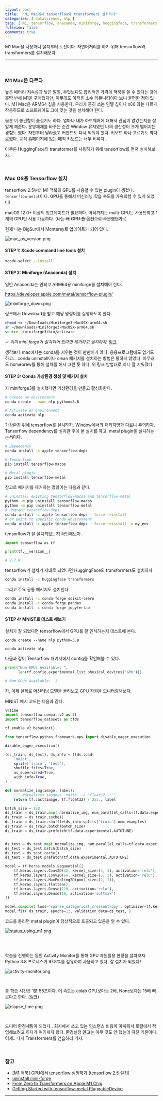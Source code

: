 ```yaml
---
layout: post
title:  "M1 Mac에서 tensorflow와 transformers 설치하기"
categories: [ datascience, nlp ]
tags: [ m1, tensorflow, anaconda, miniforge, huggingface, transformers ]
fullview: false
comments: true
---
```




M1 Mac을 사용하니 설치부터 도전이다. 자연어처리를 하기 위해 tensorflow와 transformers를 설치해보자.

---

<br/>

### M1 Mac은 다르다

높은 배터리 지속성과 낮은 발열, 무엇보다도 합리적인 가격에 맥북을 쓸 수 있다는 것에 홀딱 반해 M1을 구매했지만, 아무래도 아직은 소수 커뮤니티이다 보니 불편한 점이 있다. M1 Mac은 ARM64 칩을 사용한다. 우리가 흔히 쓰는 인텔 칩이나 x86 와는 다르게 작동하므로 소프트웨어도 그에 맞는 것을 설치해야 한다. 



물론 이 불편함이 즐겁기도 하다. 얼마나 내가 하드웨어에 대해서 관심이 없었는지를 잘 알게 해준다. 운영체제를 바꾸는 순간 Window 유저였던 나의 생산성이 크게 떨어지는 경험도 했다. 자판부터 달라졌고 커맨드도 다시 외워야 했다. 키보드 하나 고르기도 까다로웠다. 공식 홈페이지에 있는 매직 키보드는 너무 비싸다.. 



아무튼 HuggingFace의 transformer를 사용하기 위해 tensorflow를 먼저 설치해보자.



<br/>

### Mac OS용 Tensorflow 설치  

tensorflow 2.5부터 M1 맥북의 GPU를 사용할 수 있는 plugin이 생겼다. `tensorflow-metal`이다. GPU를 통해서 머신러닝 학습 속도를 가속화할 수 있게 되었다! 

macOS 12.0+ 이상의 업그레이드가 필요하다. 아직까지는 multi-GPU는 사용안되고 1개의 GPU만 사용 가능하다. (~~나는 왜 GPU 풀 옵션으로 주문했던가..~~)

현재 나는 BigSur에서 Monterey로 업데이트가 되어 있다.

![mac_os_version.png](https://github.com/qqplot/qqplot.github.io/blob/main/assets/images/mac_os_version.png?raw=true)







#### STEP 1: Xcode command line tools 설치

```sh
xcode-select --install
```



 



#### STEP 2: Miniforge (Anaconda) 설치

일반 Anaconda는 안되고 ARM64용 miniforge를 설치해야 한다.

https://developer.apple.com/metal/tensorflow-plugin/

![miniforge_down.png](https://github.com/qqplot/qqplot.github.io/blob/main/assets/images/miniforge_down.png?raw=true)

링크에서 Download를 받고 해당 명령어를 실행하도록 한다.

```sh
chmod +x ~/Downloads/Miniforge3-MacOSX-arm64.sh
sh ~/Downloads/Miniforge3-MacOSX-arm64.sh
source ~/miniforge3/bin/activate
```



✓ *이미 mini forge가 설치되어 있다면 제거하고 설치하자.* [링크](https://github.com/conda-forge/miniforge)

생각보다 mac에서는 conda를 지우는 것이 만만치가 않다. 응용프로그램에도 없기도 하고... conda uninstall이나 clean 패키지를 설치하는 방법은 통하지 않았다. 아무래도 homebrew를 통해 설치를 해서 그런 듯 하다. 위 링크 방법대로 하니 잘 지워졌다.



#### STEP 3: Conda 가상환경 생성 및 패키지 설치

자 miniforge3를 설치했다면 가상환경을 만들고 활성화한다.

```sh
# Create an environment
conda create --name nlp python=3.8

# Activate an environment
conda activate nlp
```



가상환경 위에 tensorflow를 설치하자. Window에서의 패키지명과 다르니 주의하자. Tensorflow dependency를 설치한 후에 본 설치를 하고, metal plugin을 설치하는 순서이다.



```sh
# Dependency
conda install -c apple tensorflow-deps

# Tensorflow
pip install tensorflow-macos

# Metal plugin
pip install tensorflow-metal
```



참고로 패키지를 제거하는 명령어는 다음과 같다.

```sh
# uninstall existing tensorflow-macos and tensorflow-metal
python -m pip uninstall tensorflow-macos
python -m pip uninstall tensorflow-metal
# Upgrade tensorflow-deps
conda install -c apple tensorflow-deps --force-reinstall
# or point to specific conda environment
conda install -c apple tensorflow-deps --force-reinstall -n my_env
```



tensorlfow가 잘 설치되었는지 확인해보자.

```python
import tensorflow as tf

print(tf.__version__)

# 2.7.0
```



tensorflow가 설치가 제대로 되었다면 HuggingFace의 transformers도 설치하자

```sh
conda install -c huggingface transformers
```



그리고 주요 공통 패키지도 설치한다.

```sh
conda install -c conda-forge scikit-learn
conda install -c conda-forge pandas
conda install -c conda-forge jupyterlab
```





#### STEP 4: MNIST로 테스트 해보기

설치가 잘 되었다면 tensorflow에서 GPU를 잘 인식하는지 테스트해 본다.

```
conda create --name nlp python=3.8

conda activate nlp
```



다음과 같이 Tensorflow 패키지에서 config를 확인해볼 수 있다.

```python
print("Num GPUs Available: ",
      len(tf.config.experimental.list_physical_devices('GPU')))

# Num GPUs Available:  1
```



자, 이제 실제로 머신러닝 모델을 돌려보고 GPU 자원을 모니터링해보자.

MNIST 예시 코드는 다음과 같다.

```python
%%time 
import tensorflow.compat.v2 as tf
import tensorflow_datasets as tfds

tf.enable_v2_behavior() 

from tensorflow.python.framework.ops import disable_eager_execution

disable_eager_execution()

(ds_train, ds_test), ds_info = tfds.load( 
    'mnist', 
    split=['train', 'test'], 
    shuffle_files=True, 
    as_supervised=True, 
    with_info=True, 
)

def normalize_img(image, label):
    """ Normalizes images: 'unit8' -> 'float32'."""
    return tf.cast(image, tf.float32) / 255., label

batch_size = 128 
ds_train = ds_train.map( normalize_img, num_parallel_calls=tf.data.experimental.AUTOTUNE) 
ds_train = ds_train.cache() 
ds_train = ds_train.shuffle(ds_info.splits['train'].num_examples) 
ds_train = ds_train.batch(batch_size) 
ds_train = ds_train.prefetch(tf.data.experimental.AUTOTUNE)


ds_test = ds_test.map( normalize_img, num_parallel_calls=tf.data.experimental.AUTOTUNE)
ds_test = ds_test.batch(batch_size) 
ds_test = ds_test.cache() 
ds_test = ds_test.prefetch(tf.data.experimental.AUTOTUNE)

model = tf.keras.models.Sequential([ 
    tf.keras.layers.Conv2D(32, kernel_size=(3, 3), activation='relu'),
    tf.keras.layers.Conv2D(64, kernel_size=(3, 3), activation='relu'), 
    tf.keras.layers.MaxPooling2D(pool_size=(2, 2)), 
    tf.keras.layers.Flatten(),
    tf.keras.layers.Dense(128, activation='relu'), 
    tf.keras.layers.Dense(10, activation='softmax') 
]) 

model.compile( loss='sparse_categorical_crossentropy', optimizer=tf.keras.optimizers.Adam(0.001), metrics=['accuracy'], ) 
model.fit( ds_train, epochs=12, validation_data=ds_test, )


```



코드를 돌리면 metal plugin이 정상적으로 호출되고 있음을 알 수 있다.

![status_using_m1.png](https://github.com/qqplot/qqplot.github.io/blob/main/assets/images/status_using_m1.png?raw=true)



<br/>

<br/>

학습을 진행하는 동안 Activity Monitor를 통해 GPU 자원활용 현황을 살펴보자. Python 3.8 프로세스가 97.8%를 점유하여 사용하고 있다. 잘 설치가 되었다!



![activity-monitor.png](https://github.com/qqplot/qqplot.github.io/blob/main/assets/images/activity-monitor.png?raw=true)





<br/>



총 학습 시간은 1분 55초이다. 이 속도는 colab GPU보다는 2배, None보다는 15배 빠르다고 한다. ([링크](https://gmnam.tistory.com/271))



![elapse_time.png](https://github.com/qqplot/qqplot.github.io/blob/main/assets/images/elapse_time.png?raw=true)



<br/>

드디어 환경세팅이 되었다.. 회사에서 쓰고 있는 인스턴스 비용이 아까워서 로컬에서 작업해보려고 하다가 여기까지 왔다. 환경설정 말고는 아무 것도 안 했는데 지친 기분이다. 이제.. 다시 Transformers를 연습하러 가자.









<br/>

### 참고

- [[M1 맥북] GPU에서 tensorflow 실행하기 (tensorflow 2.5 설치)](https://gmnam.tistory.com/271)
- [uninstall mini-forge](https://github.com/conda-forge/miniforge)
- [From Zero to Transformers on Apple M1 Chip](https://medium.com/@alfarruggia/from-zero-to-transformers-on-apple-m1-chip-e5d9afa35f5)
- [Getting Started with tensorflow-metal PluggableDevice](https://developer.apple.com/metal/tensorflow-plugin/)

---

